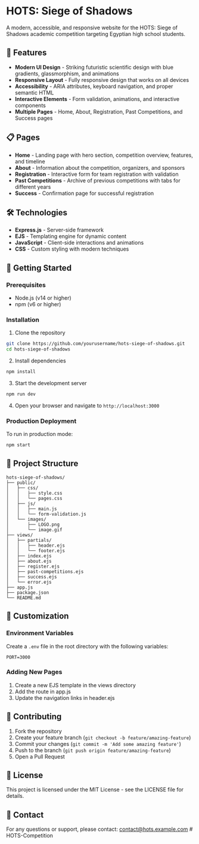 # HOTS: Siege of Shadows

A modern, accessible, and responsive website for the HOTS: Siege of Shadows academic competition targeting Egyptian high school students.

## 🚀 Features

- **Modern UI Design** - Striking futuristic scientific design with blue gradients, glassmorphism, and animations
- **Responsive Layout** - Fully responsive design that works on all devices
- **Accessibility** - ARIA attributes, keyboard navigation, and proper semantic HTML
- **Interactive Elements** - Form validation, animations, and interactive components
- **Multiple Pages** - Home, About, Registration, Past Competitions, and Success pages

## 📋 Pages

- **Home** - Landing page with hero section, competition overview, features, and timeline
- **About** - Information about the competition, organizers, and sponsors
- **Registration** - Interactive form for team registration with validation
- **Past Competitions** - Archive of previous competitions with tabs for different years
- **Success** - Confirmation page for successful registration

## 🛠️ Technologies

- **Express.js** - Server-side framework
- **EJS** - Templating engine for dynamic content
- **JavaScript** - Client-side interactions and animations
- **CSS** - Custom styling with modern techniques

## 🚦 Getting Started

### Prerequisites

- Node.js (v14 or higher)
- npm (v6 or higher)

### Installation

1. Clone the repository

```bash
git clone https://github.com/yourusername/hots-siege-of-shadows.git
cd hots-siege-of-shadows
```

2. Install dependencies

```bash
npm install
```

3. Start the development server

```bash
npm run dev
```

4. Open your browser and navigate to `http://localhost:3000`

### Production Deployment

To run in production mode:

```bash
npm start
```

## 📁 Project Structure

```
hots-siege-of-shadows/
├── public/
│   ├── css/
│   │   ├── style.css
│   │   └── pages.css
│   ├── js/
│   │   ├── main.js
│   │   └── form-validation.js
│   └── images/
│       ├── LOGO.png
│       └── image.gif
├── views/
│   ├── partials/
│   │   ├── header.ejs
│   │   └── footer.ejs
│   ├── index.ejs
│   ├── about.ejs
│   ├── register.ejs
│   ├── past-competitions.ejs
│   ├── success.ejs
│   └── error.ejs
├── app.js
├── package.json
└── README.md
```

## 🔧 Customization

### Environment Variables

Create a `.env` file in the root directory with the following variables:

```
PORT=3000
```

### Adding New Pages

1. Create a new EJS template in the views directory
2. Add the route in app.js
3. Update the navigation links in header.ejs

## 🤝 Contributing

1. Fork the repository
2. Create your feature branch (`git checkout -b feature/amazing-feature`)
3. Commit your changes (`git commit -m 'Add some amazing feature'`)
4. Push to the branch (`git push origin feature/amazing-feature`)
5. Open a Pull Request

## 📝 License

This project is licensed under the MIT License - see the LICENSE file for details.

## 📧 Contact

For any questions or support, please contact: contact@hots.example.com #   H O T S - C o m p e t i t i o n  
 